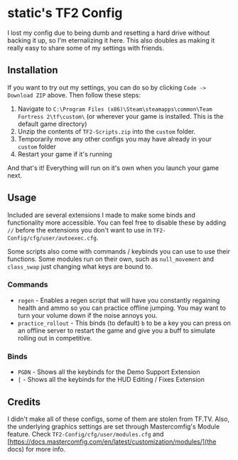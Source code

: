 # static's TF2 Config
I lost my config due to being dumb and resetting a hard drive without backing it up, so I'm eternalizing it here. This also doubles as making it really easy to share some of my settings with friends.

## Installation
If you want to try out my settings, you can do so by clicking `Code -> Download ZIP` above. Then follow these steps:
1. Navigate to `C:\Program Files (x86)\Steam\steamapps\common\Team Fortress 2\tf\custom\` (or wherever your game is installed. This is the default game directory)
2. Unzip the contents of `TF2-Scripts.zip` into the `custom` folder.
3. Temporarily move any other configs you may have already in your `custom` folder
4. Restart your game if it's running

And that's it! Everything will run on it's own when you launch your game next.

## Usage
Included are several extensions I made to make some binds and functionality more accessible. You can feel free to disable these by adding `//` before the extensions you don't want to use in `TF2-Config/cfg/user/autoexec.cfg`. 

Some scripts also come with commands / keybinds you can use to use their functions. Some modules run on their own, such as `null_movement` and `class_swap` just changing what keys are bound to.

### Commands
* `regen`   -   Enables a regen script that will have you constantly regaining health and ammo so you can practice offline jumping. You may want to turn your volume down if the noise annoys you.
* `practice_rollout`    -   This binds (to default) `b` to be a key you can press on an offline server to restart the game and give you a buff to simulate rolling out in competitive.

### Binds
* `PGDN`    -   Shows all the keybinds for the Demo Support Extension
* `[`       -   Shows all the keybinds for the HUD Editing / Fixes Extension


## Credits
I didn't make all of these configs, some of them are stolen from TF.TV. Also, the underlying graphics settings are set through Mastercomfig's Module feature. Check `TF2-Config/cfg/user/modules.cfg` and [https://docs.mastercomfig.com/en/latest/customization/modules/](the docs) for more info.